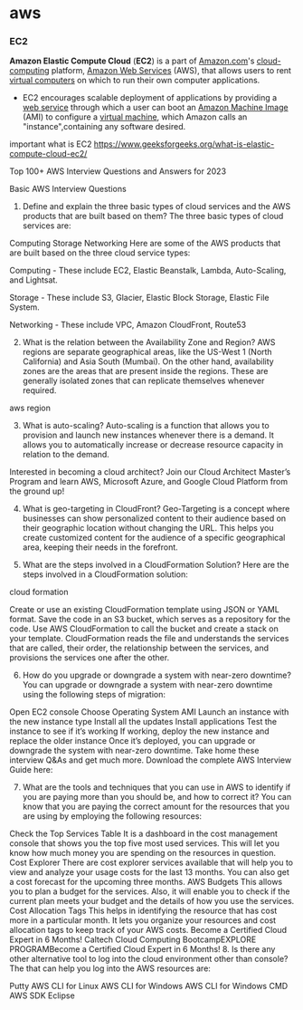 # aws

###  EC2
**Amazon Elastic Compute Cloud** (**EC2**) is a part of [Amazon.com](https://en.wikipedia.org/wiki/Amazon.com "Amazon.com")'s [cloud-computing](https://en.wikipedia.org/wiki/Cloud-computing "Cloud-computing") platform, [Amazon Web Services](https://en.wikipedia.org/wiki/Amazon_Web_Services "Amazon Web Services") (AWS), that allows users to rent [virtual computers](https://en.wikipedia.org/wiki/Virtual_computer "Virtual computer") on which to run their own computer applications.

 - EC2 encourages scalable deployment of applications by providing a [web service](https://en.wikipedia.org/wiki/Web_service "Web service") through which a user can boot an [Amazon Machine Image](https://en.wikipedia.org/wiki/Amazon_Machine_Image "Amazon Machine Image") (AMI) to configure a [virtual machine](https://en.wikipedia.org/wiki/Virtual_Machine "Virtual Machine"), which Amazon calls an "instance",containing any software desired.


important what is EC2 
 https://www.geeksforgeeks.org/what-is-elastic-compute-cloud-ec2/


Top 100+ AWS Interview Questions and Answers for 2023

Basic AWS Interview Questions
1. Define and explain the three basic types of cloud services and the AWS products that are built based on them?
The three basic types of cloud services are:

Computing
Storage
Networking
Here are some of the AWS products that are built based on the three cloud service types:

Computing - These include EC2, Elastic Beanstalk, Lambda, Auto-Scaling, and Lightsat.

Storage - These include S3, Glacier, Elastic Block Storage, Elastic File System.

Networking - These include VPC, Amazon CloudFront, Route53

2. What is the relation between the Availability Zone and Region?
AWS regions are separate geographical areas, like the US-West 1 (North California) and Asia South (Mumbai). On the other hand, availability zones are the areas that are present inside the regions. These are generally isolated zones that can replicate themselves whenever required.

aws region

3. What is auto-scaling?
Auto-scaling is a function that allows you to provision and launch new instances whenever there is a demand. It allows you to automatically increase or decrease resource capacity in relation to the demand.

Interested in becoming a cloud architect? Join our Cloud Architect Master’s Program and learn AWS, Microsoft Azure, and Google Cloud Platform from the ground up!

4. What is geo-targeting in CloudFront?
Geo-Targeting is a concept where businesses can show personalized content to their audience based on their geographic location without changing the URL. This helps you create customized content for the audience of a specific geographical area, keeping their needs in the forefront.

5. What are the steps involved in a CloudFormation Solution?
Here are the steps involved in a CloudFormation solution:

cloud formation

Create or use an existing CloudFormation template using JSON or YAML format.
Save the code in an S3 bucket, which serves as a repository for the code.
Use AWS CloudFormation to call the bucket and create a stack on your template. 
CloudFormation reads the file and understands the services that are called, their order, the relationship between the services, and provisions the services one after the other.


6. How do you upgrade or downgrade a system with near-zero downtime?
You can upgrade or downgrade a system with near-zero downtime using the following steps of migration:

Open EC2 console
Choose Operating System AMI
Launch an instance with the new instance type
Install all the updates
Install applications
Test the instance to see if it’s working
If working, deploy the new instance and replace the older instance
Once it’s deployed, you can upgrade or downgrade the system with near-zero downtime.
Take home these interview Q&As and get much more. Download the complete AWS Interview Guide here:


7. What are the tools and techniques that you can use in AWS to identify if you are paying more than you should be, and how to correct it?
You can know that you are paying the correct amount for the resources that you are using by employing the following resources:

Check the Top Services Table
It is a dashboard in the cost management console that shows you the top five most used services. This will let you know how much money you are spending on the resources in question.
Cost Explorer
There are cost explorer services available that will help you to view and analyze your usage costs for the last 13 months. You can also get a cost forecast for the upcoming three months.
AWS Budgets
This allows you to plan a budget for the services. Also, it will enable you to check if the current plan meets your budget and the details of how you use the services.
Cost Allocation Tags
This helps in identifying the resource that has cost more in a particular month. It lets you organize your resources and cost allocation tags to keep track of your AWS costs.
Become a Certified Cloud Expert in 6 Months!
Caltech Cloud Computing BootcampEXPLORE PROGRAMBecome a Certified Cloud Expert in 6 Months!
8. Is there any other alternative tool to log into the cloud environment other than console?
The that can help you log into the AWS resources are:

Putty
AWS CLI for Linux
AWS CLI for Windows
AWS CLI for Windows CMD
AWS SDK
Eclipse
